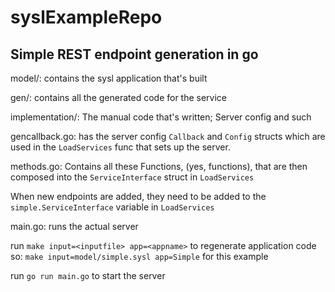 # syslExampleRepo

## Simple REST endpoint generation in go


model/: contains the sysl application that's built

gen/: contains all the generated code for the service

implementation/: The manual code that's written; Server config and such

gencallback.go: has the server config `Callback` and `Config` structs which are used in the `LoadServices` func that sets up the server. 

methods.go: Contains all these Functions, (yes, functions), that are then composed into the `ServiceInterface` struct in `LoadServices`

When new endpoints are added, they need to be added to the `simple.ServiceInterface` variable in `LoadServices`

main.go: runs the actual server


run `make input=<inputfile> app=<appname>` to regenerate application code
so: `make input=model/simple.sysl app=Simple` for this example

run `go run main.go` to start the server